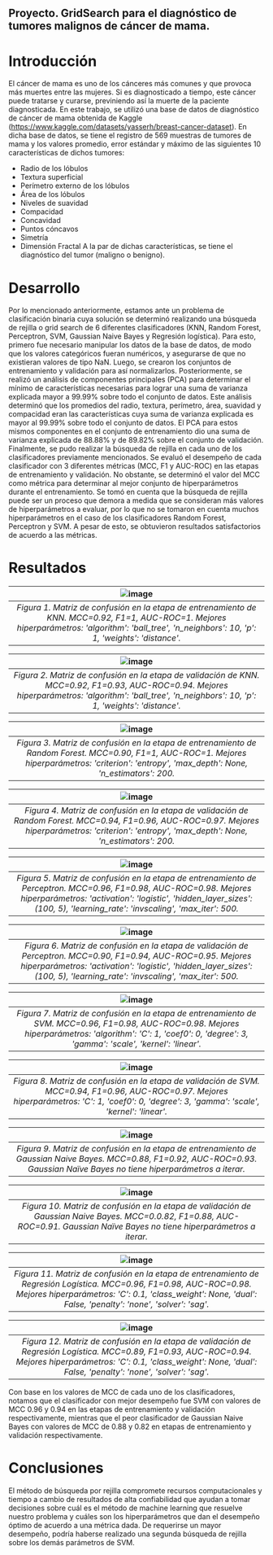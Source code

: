 ## Proyecto. GridSearch para el diagnóstico de tumores malignos de cáncer de mama.

# Introducción
El cáncer de mama es uno de los cánceres más comunes y que provoca más muertes entre las mujeres. Si es diagnosticado a tiempo, este cáncer puede tratarse y curarse, previniendo así la muerte de la paciente diagnosticada.
En este trabajo, se utilizó una base de datos de diagnóstico de cáncer de mama obtenida de Kaggle (https://www.kaggle.com/datasets/yasserh/breast-cancer-dataset). En dicha base de datos, se tiene el registro de 569 muestras de tumores de mama y los valores promedio, error estándar y máximo de las siguientes 10 características de dichos tumores:
* Radio de los lóbulos
*	Textura superficial
*	Perímetro externo de los lóbulos
*	Área de los lóbulos
*	Niveles de suavidad
*	Compacidad
*	Concavidad
*	Puntos cóncavos
*	Simetría
*	Dimensión Fractal
A la par de dichas características, se tiene el diagnóstico del tumor (maligno o benigno).

# Desarrollo
Por lo mencionado anteriormente, estamos ante un problema de clasificación binaria cuya solución se determinó realizando una búsqueda de rejilla o grid search de 6 diferentes clasificadores (KNN, Random Forest, Perceptron, SVM, Gaussian Naive Bayes y Regresión logística). 
Para esto, primero fue necesario manipular los datos de la base de datos, de modo que los valores categóricos fueran numéricos, y asegurarse de que no existieran valores de tipo NaN. Luego, se crearon los conjuntos de entrenamiento y validación para así normalizarlos.
Posteriormente, se realizó un análisis de componentes principales (PCA) para determinar el mínimo de características necesarias para lograr una suma de varianza explicada mayor a 99.99% sobre todo el conjunto de datos. Este análisis determinó que los promedios del radio, textura, perímetro, área, suavidad y compacidad eran las características cuya suma de varianza explicada es mayor al 99.99% sobre todo el conjunto de datos. El PCA para estos mismos componentes en el conjunto de entrenamiento dio una suma de varianza explicada de 88.88% y de 89.82% sobre el conjunto de validación.
Finalmente, se pudo realizar la búsqueda de rejilla en cada uno de los clasificadores previamente mencionados. Se evaluó el desempeño de cada clasificador con 3 diferentes métricas (MCC, F1 y AUC-ROC) en las etapas de entrenamiento y validación. No obstante, se determinó el valor del MCC como métrica para determinar al mejor conjunto de hiperparámetros durante el entrenamiento. 
Se tomó en cuenta que la búsqueda de rejilla puede ser un proceso que demora a medida que se consideran más valores de hiperparámetros a evaluar, por lo que no se tomaron en cuenta muchos hiperparámetros en el caso de los clasificadores Random Forest, Perceptron y SVM. A pesar de esto, se obtuvieron resultados satisfactorios de acuerdo a las métricas.
# Resultados

|![image](https://user-images.githubusercontent.com/119151132/204176023-039b4807-7e05-4e50-a096-b5f22c27212f.png)|
|:--:| 
|*Figura 1. Matriz de confusión en la etapa de entrenamiento de KNN. MCC=0.92, F1=1, AUC-ROC=1. Mejores hiperparámetros: 'algorithm': 'ball_tree', 'n_neighbors': 10, 'p': 1, 'weights': 'distance'.*|

|![image](https://user-images.githubusercontent.com/119151132/204176079-734f0b3e-a0bc-492c-8a73-9fc5ec89ffe1.png)|
|:--:| 
|*Figura 2. Matriz de confusión en la etapa de validación de KNN. MCC=0.92, F1=0.93, AUC-ROC=0.94. Mejores hiperparámetros: 'algorithm': 'ball_tree', 'n_neighbors': 10, 'p': 1, 'weights': 'distance'.*|

|![image](https://user-images.githubusercontent.com/119151132/204176106-092123ad-85be-413b-8911-d1a1eacea2a4.png)|
|:--:| 
|*Figura 3. Matriz de confusión en la etapa de entrenamiento de Random Forest. MCC=0.90, F1=1, AUC-ROC=1. Mejores hiperparámetros: 'criterion': 'entropy', 'max_depth': None, 'n_estimators': 200.*|

|![image](https://user-images.githubusercontent.com/119151132/204176138-c5b61a07-bd76-4f45-a65b-0502f4e8e869.png)|
|:--:| 
|*Figura 4. Matriz de confusión en la etapa de validación de Random Forest. MCC=0.94, F1=0.96, AUC-ROC=0.97. Mejores hiperparámetros: 'criterion': 'entropy', 'max_depth': None, 'n_estimators': 200.*|

|![image](https://user-images.githubusercontent.com/119151132/204176172-d9268f83-e2f9-491c-ba16-e5b0f39044af.png)|
|:--:| 
|*Figura 5. Matriz de confusión en la etapa de entrenamiento de Perceptron. MCC=0.96, F1=0.98, AUC-ROC=0.98. Mejores hiperparámetros: 'activation': 'logistic', 'hidden_layer_sizes': (100, 5), 'learning_rate': 'invscaling', 'max_iter': 500.*|

|![image](https://user-images.githubusercontent.com/119151132/204176198-2323d5a4-a04a-4b5e-949d-60d5a544926a.png)|
|:--:| 
|*Figura 6. Matriz de confusión en la etapa de validación de Perceptron. MCC=0.90, F1=0.94, AUC-ROC=0.95. Mejores hiperparámetros: 'activation': 'logistic', 'hidden_layer_sizes': (100, 5), 'learning_rate': 'invscaling', 'max_iter': 500.*|

|![image](https://user-images.githubusercontent.com/119151132/204176223-b02f93a5-fec2-4b68-ab76-dc405c26dba6.png)|
|:--:| 
|*Figura 7. Matriz de confusión en la etapa de entrenamiento de SVM. MCC=0.96, F1=0.98, AUC-ROC=0.98. Mejores hiperparámetros: 'algorithm': 'C': 1, 'coef0': 0, 'degree': 3, 'gamma': 'scale', 'kernel': 'linear'.*|

|![image](https://user-images.githubusercontent.com/119151132/204176253-bfe50895-ae25-4253-bf95-ccc11c6b1bf5.png)|
|:--:| 
|*Figura 8. Matriz de confusión en la etapa de validación de SVM. MCC=0.94, F1=0.96, AUC-ROC=0.97. Mejores hiperparámetros: 'C': 1, 'coef0': 0, 'degree': 3, 'gamma': 'scale', 'kernel': 'linear'.*|

|![image](https://user-images.githubusercontent.com/119151132/204176281-6791d18a-e8fe-478a-9808-34e2c5b196dc.png)|
|:--:| 
|*Figura 9. Matriz de confusión en la etapa de entrenamiento de Gaussian Naive Bayes. MCC=0.88, F1=0.92, AUC-ROC=0.93. Gaussian Naïve Bayes no tiene hiperparámetros a iterar.*|

|![image](https://user-images.githubusercontent.com/119151132/204176317-8b1bb519-fce9-4805-b59a-3766e3fb1d26.png)|
|:--:| 
|*Figura 10. Matriz de confusión en la etapa de validación de Gaussian Naive Bayes. MCC=0.0.82, F1=0.88, AUC-ROC=0.91. Gaussian Naïve Bayes no tiene hiperparámetros a iterar.*|

|![image](https://user-images.githubusercontent.com/119151132/204176338-bcab848b-f5ef-4c01-b657-694279fcb551.png)|
|:--:| 
|*Figura 11. Matriz de confusión en la etapa de entrenamiento de Regresión Logística. MCC=0.96, F1=0.98, AUC-ROC=0.98. Mejores hiperparámetros: 'C': 0.1, 'class_weight': None, 'dual': False, 'penalty': 'none', 'solver': 'sag'.*|

|![image](https://user-images.githubusercontent.com/119151132/204176374-419090eb-23a2-46b4-bc82-7e64d78ec99d.png)|
|:--:| 
|*Figura 12. Matriz de confusión en la etapa de validación de Regresión Logística. MCC=0.89, F1=0.93, AUC-ROC=0.94. Mejores hiperparámetros: 'C': 0.1, 'class_weight': None, 'dual': False, 'penalty': 'none', 'solver': 'sag'.*|

Con base en los valores de MCC de cada uno de los clasificadores, notamos que el clasificador con mejor desempeño fue SVM con valores de MCC 0.96 y 0.94 en las etapas de entrenamiento y validación respectivamente, mientras que el peor clasificador de Gaussian Naive Bayes con valores de MCC de 0.88 y 0.82 en etapas de entrenamiento y validación respectivamente.
# Conclusiones
El método de búsqueda por rejilla compromete recursos computacionales y tiempo a cambio de resultados de alta confiabilidad que ayudan a tomar decisiones sobre cuál es el método de machine learning que resuelve nuestro problema y cuáles son los hiperparámetros que dan el desempeño óptimo de acuerdo a una métrica dada. De requerirse un mayor desempeño, podría haberse realizado una segunda búsqueda de rejilla sobre los demás parámetros de SVM. 
